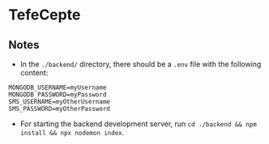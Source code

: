 # TefeCepte

## Notes

 - In the `./backend/` directory, there should be a `.env` file with the following content:
 ```
MONGODB_USERNAME=myUsername
MONGODB_PASSWORD=myPassword
SMS_USERNAME=myOtherUsername
SMS_PASSWORD=myOtherPassword
 ```
 - For starting the backend development server, run `cd ./backend && npm install && npx nodemon index`.
